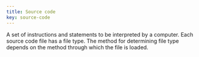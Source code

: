 ```yaml
---
title: Source code
key: source-code
---
```


A set of instructions and statements to be interpreted by a computer. Each source code file has a file type. The method for determining file type depends on the method through which the file is loaded.
